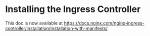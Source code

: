 # Installing the Ingress Controller

This doc is now available at https://docs.nginx.com/nginx-ingress-controller/installation/installation-with-manifests/
